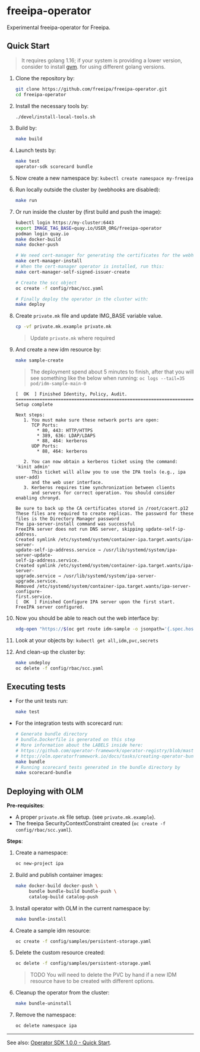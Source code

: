 # freeipa-operator

Experimental freeipa-operator for Freeipa.

## Quick Start

> It requires golang 1.16; if your system is providing a lower
> version, consider to install [gvm](https://github.com/moovweb/gvm#installing).
> for using different golang versions.

1. Clone the repository by:

   ```sh
   git clone https://github.com/freeipa/freeipa-operator.git
   cd freeipa-operator
   ```

1. Install the necessary tools by:

   ```sh
   ./devel/install-local-tools.sh
   ```

1. Build by:

   ```sh
   make build
   ```

1. Launch tests by:

   ```sh
   make test
   operator-sdk scorecard bundle
   ```

1. Now create a new namespace by: `kubectl create namespace my-freeipa`

1. Run locally outside the cluster by (webhooks are disabled):

   ```sh
   make run
   ```

1. Or run inside the cluster by (first build and push the image):

   ```sh
   kubectl login https://my-cluster:6443
   export IMAGE_TAG_BASE=quay.io/USER_ORG/freeipa-operator
   podman login quay.io
   make docker-build
   make docker-push

   # We need cert-manager for generating the certificates for the webhooks
   make cert-manager-install
   # When the cert-manager operator is installed, run this:
   make cert-manager-self-signed-issuer-create

   # Create the scc object
   oc create -f config/rbac/scc.yaml

   # Finally deploy the operator in the cluster with:
   make deploy
   ```

1. Create `private.mk` file and update IMG_BASE variable value.

   ```sh
   cp -vf private.mk.example private.mk
   ```

   > Update `private.mk` where required

1. And create a new idm resource by:

   ```sh
   make sample-create
   ```

   > The deployment spend about 5 minutes to finish, after that
   > you will see something like the below when running:
   > `oc logs --tail=35 pod/idm-sample-main-0`

   ```raw
   [  OK  ] Finished Identity, Policy, Audit.
   ==============================================================================
   Setup complete

   Next steps:
      1. You must make sure these network ports are open:
         TCP Ports:
           * 80, 443: HTTP/HTTPS
           * 389, 636: LDAP/LDAPS
           * 88, 464: kerberos
         UDP Ports:
           * 88, 464: kerberos

      2. You can now obtain a kerberos ticket using the command: 'kinit admin'
         This ticket will allow you to use the IPA tools (e.g., ipa user-add)
         and the web user interface.
      3. Kerberos requires time synchronization between clients
         and servers for correct operation. You should consider enabling chronyd.

   Be sure to back up the CA certificates stored in /root/cacert.p12
   These files are required to create replicas. The password for these
   files is the Directory Manager password
   The ipa-server-install command was successful
   FreeIPA server does not run DNS server, skipping update-self-ip-address.
   Created symlink /etc/systemd/system/container-ipa.target.wants/ipa-server-
   update-self-ip-address.service → /usr/lib/systemd/system/ipa-server-update-
   self-ip-address.service.
   Created symlink /etc/systemd/system/container-ipa.target.wants/ipa-server-
   upgrade.service → /usr/lib/systemd/system/ipa-server-upgrade.service.
   Removed /etc/systemd/system/container-ipa.target.wants/ipa-server-configure-
   first.service.
   [  OK  ] Finished Configure IPA server upon the first start.
   FreeIPA server configured.
   ```

1. Now you should be able to reach out the web interface by:

   ```sh
   xdg-open "https://$(oc get route idm-sample -o jsonpath='{.spec.host}')"
   ```

1. Look at your objects by: `kubectl get all,idm,pvc,secrets`

1. And clean-up the cluster by:

   ```sh
   make undeploy
   oc delete -f config/rbac/scc.yaml
   ```

## Executing tests

- For the unit tests run:

  ```sh
  make test
  ```

- For the integration tests with scorecard run:

  ```sh
  # Generate bundle directory
  # bundle.Dockerfile is generated on this step
  # More information about the LABELS inside here:
  # https://github.com/operator-framework/operator-registry/blob/master/docs/design/operator-bundle.md#bundle-annotations
  # https://olm.operatorframework.io/docs/tasks/creating-operator-bundle/#contents-of-annotationsyaml-and-the-dockerfile
  make bundle
  # Running scorecard tests generated in the bundle directory by
  make scorecard-bundle
  ```

## Deploying with OLM

**Pre-requisites**:

- A proper `private.mk` file setup. (see `private.mk.example`).
- The freeipa SecurityContextConstraint created (`oc create -f config/rbac/scc.yaml`).

**Steps**:

1. Create a namespace:

   ```sh
   oc new-project ipa
   ```

1. Build and publish container images:

   ```sh
   make docker-build docker-push \
        bundle bundle-build bundle-push \
        catalog-build catalog-push
   ```

1. Install operator with OLM in the current namespace by:

   ```sh
   make bundle-install
   ```

1. Create a sample idm resource:

   ```sh
   oc create -f config/samples/persistent-storage.yaml
   ```

1. Delete the custom resource created:

   ```sh
   oc delete -f config/samples/persistent-storage.yaml
   ```

   > TODO You will need to delete the PVC by hand if a new
   > IDM resource have to be created with different options.

1. Cleanup the operator from the cluster:

   ```sh
   make bundle-uninstall
   ```

1. Remove the namespace:

   ```sh
   oc delete namespace ipa
   ```

----

See also: [Operator SDK 1.0.0 - Quick Start](https://sdk.operatorframework.io/docs/building-operators/golang/quickstart/).
